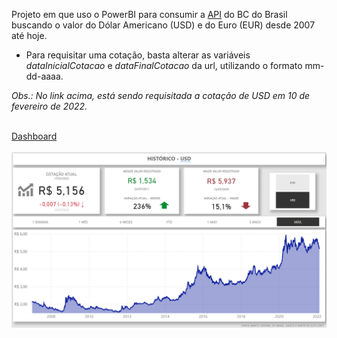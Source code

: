 Projeto em que uso o PowerBI para consumir a 
<a href="https://olinda.bcb.gov.br/olinda/servico/PTAX/versao/v1/odata/CotacaoMoedaPeriodoFechamento(codigoMoeda='USD',dataInicialCotacao='02-10-2022',dataFinalCotacao='02-10-2022')?%24select=cotacaoCompra">API</a> 
do BC do Brasil buscando o valor do Dólar Americano (USD) e do Euro (EUR) desde 2007 até hoje.

* Para requisitar uma cotação, basta alterar as variáveis *dataInicialCotacao* e *dataFinalCotacao* da url, utilizando o formato mm-dd-aaaa.<br>

*Obs.: No link acima, está sendo requisitada a cotação de USD em 10 de fevereiro de 2022.*

<br>
<a href="https://app.powerbi.com/view?r=eyJrIjoiOTI4NGVmMmQtOWJkZS00MTRmLWE3YTktODYyYWQzYjhmNjA0IiwidCI6ImRjZDI0NDU1LWVkMzQtNDJhZi1hZmJmLTczMzg1ODExMTU5OCJ9">Dashboard</a>
<br>
<br>

<div align="center">
	<img src="https://github.com/JCazarotto/exchange-rate-USD-BRL/blob/master/dashboard_pbi.png" alt="Dashboard PowerBI"/>
</div> 

